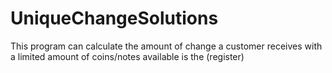 # UniqueChangeSolutions
This program can calculate the amount of change a customer receives with a limited amount of coins/notes available is the (register)
